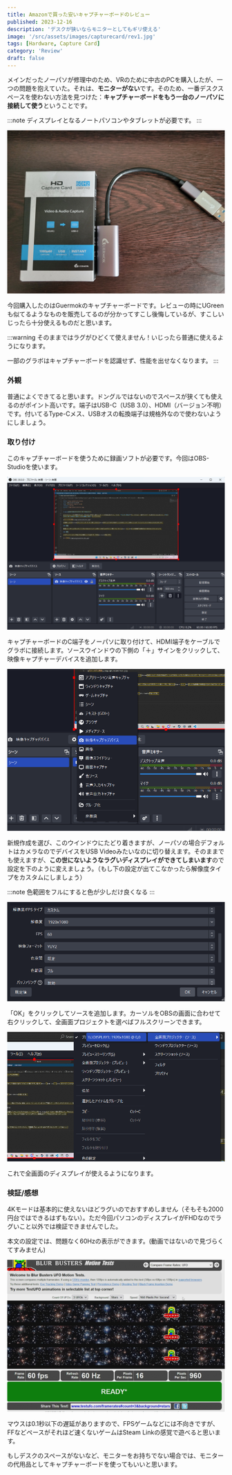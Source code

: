 ```yaml
---
title: Amazonで買った安いキャプチャーボードのレビュー
published: 2023-12-16
description: 'デスクが狭いならモニターとしてもギリ使える'
image: '/src/assets/images/capturecard/rev1.jpg'
tags: [Hardware, Capture Card]
category: 'Review'
draft: false 
---
```


メインだったノーパソが修理中のため、VRのために中古のPCを購入したが、一つの問題を抱えていた。それは、**モニターがない**です。そのため、一番デスクスペースを使わない方法を見つけた：**キャプチャーボードをもう一台のノーパソに接続して使う**ということです。

:::note
ディスプレイとなるノートパソコンやタブレットが必要です。
:::

![バナーと同じ画像](/src/assets/images/capturecard/rev1.jpg)

今回購入したのはGuermokのキャプチャーボードです。レビューの時にUGreenも似てるようなものを販売してるのが分かってすこし後悔しているが、すこしいじったら十分使えるものだと思います。

:::warning
そのままではラグがひどくて使えません！いじったら普通に使えるようになります。

一部のグラボはキャプチャーボードを認識せず、性能を出せなくなります。
:::
### 外観

普通によくできてると思います。ドングルではないのでスペースが狭くても使えるのがポイント高いです。端子はUSB-C（USB 3.0）、HDMI（バージョン不明）です。付いてるType-Cメス、USBオスの転換端子は規格外なので使わないようにしましょう。

### 取り付け

このキャプチャーボードを使うために録画ソフトが必要です。今回はOBS-Studioを使います。

![OBSの画面](/src/assets/images/capturecard/rev1-obs.png)

キャプチャーボードのC端子をノーパソに取り付けて、HDMI端子をケーブルでグラボに接続します。ソースウインドウの下側の「＋」サインをクリックして、映像キャプチャーデバイスを追加します。

![キャプチャーデバイスを追加](/src/assets/images/capturecard/rev1-add.png)

新規作成を選び、このウインドウにたどり着きますが、ノーパソの場合デフォルトはカメラなのでデバイスをUSB Videoみたいなのに切り替えます。そのままでも使えますが、**この世にないようなラグいディスプレイができてしまいます**ので設定を下のように変えましょう。（もし下の設定が出てこなかったら解像度タイプをカスタムにしましょう）

:::note
色範囲をフルにすると色が少しだけ良くなる
:::

![設定変更](/src/assets/images/capturecard/rev1-settings.png)

「OK」をクリックしてソースを追加します。カーソルをOBSの画面に合わせて右クリックして、全画面プロジェクトを選べばフルスクリーンできます。

![全画面表示](/src/assets/images/capturecard/rev1-fullscreen.png)

これで全画面のディスプレイが使えるようになります。

### 検証/感想

4Kモードは基本的に使えないほどラグいのでおすすめしません（そもそも2000円台ではできるはずもない）。ただ今回パソコンのディスプレイがFHDなのでラグいこと以外では検証できませんでした。

本文の設定では、問題なく60Hzの表示ができます。(動画ではないので見づらくてすみません)

![UFO テスト](/src/assets/images/capturecard/rev1-ufo.png)

マウスは0.1秒以下の遅延がありますので、FPSゲームなどには不向きですが、FFなどペースがそれほど速くないゲームはSteam Linkの感覚で遊べると思います。

もしデスクのスペースがないなど、モニターをお持ちでない場合では、モニターの代用品としてキャプチャーボードを使ってもいいと思います。
